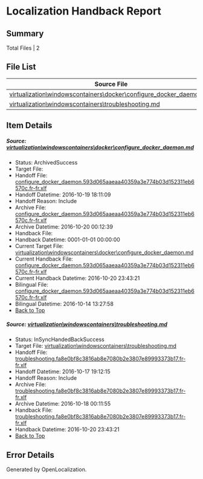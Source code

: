 # <a name='report-top'></a> Localization Handback Report

## Summary
 Total Files | 2

## File List
 Source File | Status | Details 
 ----------- | ------ | ------- 
 [virtualization\windowscontainers\docker\configure_docker_daemon.md](https://github.com/Microsoft/Virtualization-Documentation-Private/blob/ea86e2dd88413569e4329ab27a8b6a4d3a7afca9/virtualization/windowscontainers/docker/configure_docker_daemon.md) | ArchivedSuccess | [Details](#d2fe856b9d00c5f7ac33d683f1c2204dc06d4a11247)
 [virtualization\windowscontainers\troubleshooting.md](https://github.com/Microsoft/Virtualization-Documentation-Private/blob/38d9f06af87cf1d69529d28e30cab60f16e0982b/virtualization/windowscontainers/troubleshooting.md) | InSyncHandedBackSuccess | [Details](#b13bdde63b55be50771d63bb0baa146cf4661e66319)

## Item Details
##### <a name='d2fe856b9d00c5f7ac33d683f1c2204dc06d4a11247'></a> Source: [virtualization\windowscontainers\docker\configure_docker_daemon.md](https://github.com/Microsoft/Virtualization-Documentation-Private/blob/ea86e2dd88413569e4329ab27a8b6a4d3a7afca9/virtualization/windowscontainers/docker/configure_docker_daemon.md)
* Status: ArchivedSuccess
* Target File: 
* Handoff File: [configure_docker_daemon.593d065aaeaa40359a3e774b03d152311eb6570c.fr-fr.xlf](https://github.com/Microsoft/Virtualization-Documentation-Private.handoff/blob/cd980c6ae34eef539c9105277115b39d2b647a01/ol-handoff/Microsoft/Virtualization-Documentation-Private.fr-fr/live/configure_docker_daemon.593d065aaeaa40359a3e774b03d152311eb6570c.fr-fr.xlf)
* Handoff Datetime: 2016-10-19 18:11:09
* Handoff Reason: Include
* Archive File: [configure_docker_daemon.593d065aaeaa40359a3e774b03d152311eb6570c.fr-fr.xlf](https://github.com/Microsoft/Virtualization-Documentation-Private.handoff/blob/927a298e261b87ebe0c5702472b2784b2ae1f976/ol-archive/Microsoft/Virtualization-Documentation-Private.fr-fr/live/configure_docker_daemon.593d065aaeaa40359a3e774b03d152311eb6570c.fr-fr.xlf)
* Archive Datetime: 2016-10-20 00:12:39
* Handback File: 
* Handback Datetime: 0001-01-01 00:00:00
* Current Target File: [virtualization\windowscontainers\docker\configure_docker_daemon.md](https://github.com/Microsoft/Virtualization-Documentation-Private.fr-fr/blob/0156ead992b38fe7b1c8c7384fff9b8c915c51f4/virtualization/windowscontainers/docker/configure_docker_daemon.md)
* Current Handback File: [configure_docker_daemon.593d065aaeaa40359a3e774b03d152311eb6570c.fr-fr.xlf](https://github.com/Microsoft/Virtualization-Documentation-Private.handback/blob/34399c24073c513ccb31f5b3c12aaf6b719aa800/ol-handback/Microsoft/Virtualization-Documentation-Private.fr-fr/live/configure_docker_daemon.593d065aaeaa40359a3e774b03d152311eb6570c.fr-fr.xlf)
* Current Handback Datetime: 2016-10-20 23:43:21
* Bilingual File: [configure_docker_daemon.593d065aaeaa40359a3e774b03d152311eb6570c.fr-fr.xlf](https://github.com/Microsoft/Virtualization-Documentation-Private.handback/blob/40a0a8a043b297b993bbe14a5ca18718323622bd/ol-handback/Microsoft/Virtualization-Documentation-Private.fr-fr/live/configure_docker_daemon.593d065aaeaa40359a3e774b03d152311eb6570c.fr-fr.xlf)
* Bilingual Datetime: 2016-10-14 13:27:58
* [Back to Top](#report-top)

##### <a name='b13bdde63b55be50771d63bb0baa146cf4661e66319'></a> Source: [virtualization\windowscontainers\troubleshooting.md](https://github.com/Microsoft/Virtualization-Documentation-Private/blob/38d9f06af87cf1d69529d28e30cab60f16e0982b/virtualization/windowscontainers/troubleshooting.md)
* Status: InSyncHandedBackSuccess
* Target File: [virtualization\windowscontainers\troubleshooting.md](https://github.com/Microsoft/Virtualization-Documentation-Private.fr-fr/blob/0156ead992b38fe7b1c8c7384fff9b8c915c51f4/virtualization/windowscontainers/troubleshooting.md)
* Handoff File: [troubleshooting.fa8e0bf8c3816ab8e7080b2e3807e89993373b17.fr-fr.xlf](https://github.com/Microsoft/Virtualization-Documentation-Private.handoff/blob/0aabee70d831688d4655cd7d7d48b734c496778f/ol-handoff/Microsoft/Virtualization-Documentation-Private.fr-fr/live/troubleshooting.fa8e0bf8c3816ab8e7080b2e3807e89993373b17.fr-fr.xlf)
* Handoff Datetime: 2016-10-17 19:12:15
* Handoff Reason: Include
* Archive File: [troubleshooting.fa8e0bf8c3816ab8e7080b2e3807e89993373b17.fr-fr.xlf](https://github.com/Microsoft/Virtualization-Documentation-Private.handoff/blob/a3777790e0e138fe62eecc6df397a46e7fd6e0b6/ol-archive/Microsoft/Virtualization-Documentation-Private.fr-fr/live/troubleshooting.fa8e0bf8c3816ab8e7080b2e3807e89993373b17.fr-fr.xlf)
* Archive Datetime: 2016-10-18 00:11:55
* Handback File: [troubleshooting.fa8e0bf8c3816ab8e7080b2e3807e89993373b17.fr-fr.xlf](https://github.com/Microsoft/Virtualization-Documentation-Private.handback/blob/34399c24073c513ccb31f5b3c12aaf6b719aa800/ol-handback/Microsoft/Virtualization-Documentation-Private.fr-fr/live/troubleshooting.fa8e0bf8c3816ab8e7080b2e3807e89993373b17.fr-fr.xlf)
* Handback Datetime: 2016-10-20 23:43:21
* [Back to Top](#report-top)


## Error Details

Generated by OpenLocalization.
